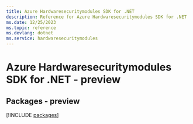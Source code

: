 ```yaml
---
title: Azure Hardwaresecuritymodules SDK for .NET
description: Reference for Azure Hardwaresecuritymodules SDK for .NET
ms.date: 12/25/2023
ms.topic: reference
ms.devlang: dotnet
ms.service: hardwaresecuritymodules
---
```

# Azure Hardwaresecuritymodules SDK for .NET - preview
## Packages - preview
[!INCLUDE [packages](hardwaresecuritymodules-index.md)]